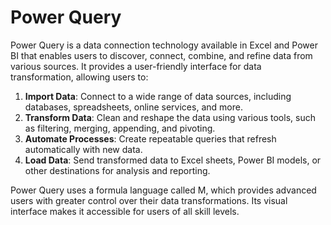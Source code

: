<h1>Power Query</h1>
<p>Power Query is a data connection technology available in Excel and Power BI that enables users to discover, connect, combine, and refine data from various sources. It provides a user-friendly interface for data transformation, allowing users to:</p>
<ol>
    <li><strong>Import Data</strong>: Connect to a wide range of data sources, including databases, spreadsheets, online services, and more.</li>
    <li><strong>Transform Data</strong>: Clean and reshape the data using various tools, such as filtering, merging, appending, and pivoting.</li>
    <li><strong>Automate Processes</strong>: Create repeatable queries that refresh automatically with new data.</li>
    <li><strong>Load Data</strong>: Send transformed data to Excel sheets, Power BI models, or other destinations for analysis and reporting.</li>
</ol>
<p>Power Query uses a formula language called M, which provides advanced users with greater control over their data transformations. Its visual interface makes it accessible for users of all skill levels.</p>
